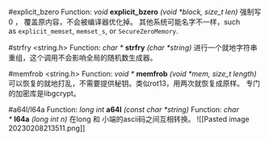 
#explicit_bzero
Function: _void_ **explicit_bzero** _(void *block, size_t len)_
强制写0 ， 覆盖原内容，不会被编译器优化掉。
其他系统可能名字不一样，such as `explicit_memset`, `memset_s`, or `SecureZeroMemory`.

#strfry    <string.h>
Function: _char *_ **strfry** _(char *string)_
进行一个就地字符串重组，这个调用不会影响全局的随机数生成器。

#memfrob   <string.h>
Function: _void *_ **memfrob** _(void *mem, size_t length)_
可以恢复的就地打乱，不需要提供秘钥。类似rot13，用两次就恢复成原样。
专门的加密库是libgcrypt。

#a64l/l64a
Function: _long int_ **a64l** _(const char *string)_
Function: _char *_ **l64a** _(long int n)_
在long 和 小端的ascii码之间互相转换。
![[Pasted image 20230208213511.png]]
